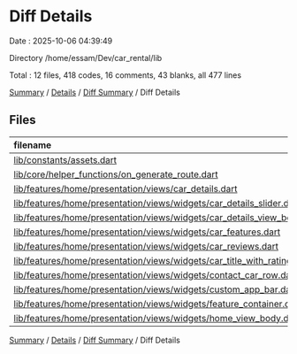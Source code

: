 # Diff Details

Date : 2025-10-06 04:39:49

Directory /home/essam/Dev/car_rental/lib

Total : 12 files,  418 codes, 16 comments, 43 blanks, all 477 lines

[Summary](results.md) / [Details](details.md) / [Diff Summary](diff.md) / Diff Details

## Files
| filename | language | code | comment | blank | total |
| :--- | :--- | ---: | ---: | ---: | ---: |
| [lib/constants/assets.dart](/lib/constants/assets.dart) | Dart | 8 | 16 | 8 | 32 |
| [lib/core/helper\_functions/on\_generate\_route.dart](/lib/core/helper_functions/on_generate_route.dart) | Dart | 5 | 0 | 0 | 5 |
| [lib/features/home/presentation/views/car\_details.dart](/lib/features/home/presentation/views/car_details.dart) | Dart | 1 | 0 | -1 | 0 |
| [lib/features/home/presentation/views/widgets/car\_details\_slider.dart](/lib/features/home/presentation/views/widgets/car_details_slider.dart) | Dart | 59 | 0 | 6 | 65 |
| [lib/features/home/presentation/views/widgets/car\_details\_view\_body.dart](/lib/features/home/presentation/views/widgets/car_details_view_body.dart) | Dart | 46 | 0 | 0 | 46 |
| [lib/features/home/presentation/views/widgets/car\_features.dart](/lib/features/home/presentation/views/widgets/car_features.dart) | Dart | 38 | 0 | 5 | 43 |
| [lib/features/home/presentation/views/widgets/car\_reviews.dart](/lib/features/home/presentation/views/widgets/car_reviews.dart) | Dart | 23 | 0 | 3 | 26 |
| [lib/features/home/presentation/views/widgets/car\_title\_with\_rating.dart](/lib/features/home/presentation/views/widgets/car_title_with_rating.dart) | Dart | 63 | 0 | 6 | 69 |
| [lib/features/home/presentation/views/widgets/contact\_car\_row.dart](/lib/features/home/presentation/views/widgets/contact_car_row.dart) | Dart | 62 | 0 | 7 | 69 |
| [lib/features/home/presentation/views/widgets/custom\_app\_bar.dart](/lib/features/home/presentation/views/widgets/custom_app_bar.dart) | Dart | 46 | 0 | 5 | 51 |
| [lib/features/home/presentation/views/widgets/feature\_container.dart](/lib/features/home/presentation/views/widgets/feature_container.dart) | Dart | 58 | 0 | 3 | 61 |
| [lib/features/home/presentation/views/widgets/home\_view\_body.dart](/lib/features/home/presentation/views/widgets/home_view_body.dart) | Dart | 9 | 0 | 1 | 10 |

[Summary](results.md) / [Details](details.md) / [Diff Summary](diff.md) / Diff Details